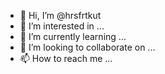 - 👋 Hi, I’m @hrsfrtkut
- 👀 I’m interested in ...
- 🌱 I’m currently learning ...
- 💞️ I’m looking to collaborate on ...
- 📫 How to reach me ...

<!---
hrsfrtkut/hrsfrtkut is a ✨ special ✨ repository because its `README.md` (this file) appears on your GitHub profile.
You can click the Preview link to take a look at your changes.
--->
